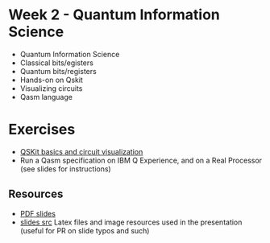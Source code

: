# Week 2 - Quantum Information Science

 * Quantum Information Science
 * Classical bits/egisters
 * Quantum bits/registers
 * Hands-on on Qskit
 * Visualizing circuits
 * Qasm language
 
# Exercises
 * [QSKit basics and circuit visualization](exercises/w2_01.ipynb)
 * Run a Qasm specification on IBM Q Experience, and on a Real Processor (see slides for instructions)
 
## Resources
 * [PDF slides](slides.pdf)
 * [slides src](latex/) Latex files and image resources used in the presentation (useful for PR on slide typos and such)
